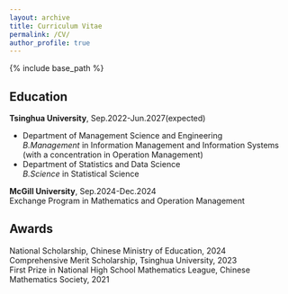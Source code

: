 ```yaml
---
layout: archive
title: Curriculum Vitae
permalink: /CV/
author_profile: true
---
```


{% include base_path %}

## Education

**Tsinghua University**, Sep.2022-Jun.2027(expected) <br/>
- Department of Management Science and Engineering <br/>
*B.Management* in Information Management and Information Systems (with a concentration in Operation Management)<br/>
- Department of Statistics and Data Science <br/>
*B.Science* in Statistical Science

**McGill University**, Sep.2024-Dec.2024 <br/>
Exchange Program in Mathematics and Operation Management <br/>

## Awards 
National Scholarship, Chinese Ministry of Education, 2024 <br/>
Comprehensive Merit Scholarship, Tsinghua University, 2023 <br/>
First Prize in National High School Mathematics League, Chinese Mathematics Society, 2021 <br/>

